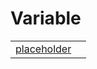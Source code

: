 # Variable



|                                                                                            |     |
| ------------------------------------------------------------------------------------------ | --- |
| [placeholder](https://hamedfathi.gitbook.io/aurelia-2-doc-api/dialog/variable/placeholder) |     |


